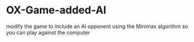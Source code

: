 # OX-Game-added-AI
 modify the game to include an AI opponent using the Minimax algorithm so you can play against the computer

